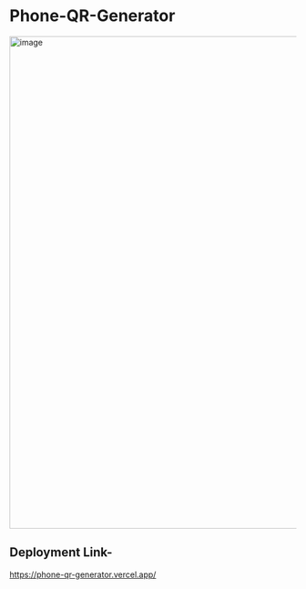 # Phone-QR-Generator

<img width="1252" height="864" alt="image" src="https://github.com/user-attachments/assets/976bbc78-1939-4a12-b83b-117e8096416b" />

## Deployment Link-

https://phone-qr-generator.vercel.app/
